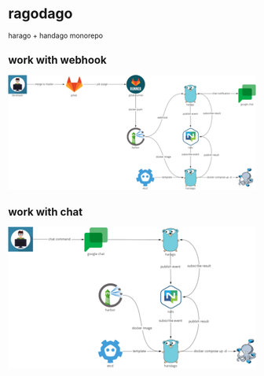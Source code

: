 # ragodago
harago + handago monorepo

## work with webhook
![webhook_work](doc/images/webhook_work.png)

## work with chat
![chat_work](doc/images/chat_work.png)

